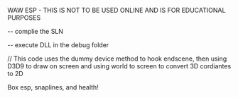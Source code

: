 WAW ESP - THIS IS NOT TO BE USED ONLINE AND IS FOR EDUCATIONAL PURPOSES

-- complie the SLN

-- execute DLL in the debug folder

// This code uses the dummy device method to hook endscene, then using D3D9 to draw on screen and using world to screen to convert 3D cordiantes to 2D


Box esp, snaplines, and health!
